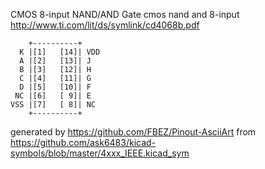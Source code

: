 CMOS 8-input NAND/AND Gate
cmos nand and 8-input
http://www.ti.com/lit/ds/symlink/cd4068b.pdf


	    +----------+
	  K |[1]   [14]| VDD
	  A |[2]   [13]| J
	  B |[3]   [12]| H
	  C |[4]   [11]| G
	  D |[5]   [10]| F
	 NC |[6]   [ 9]| E
	VSS |[7]   [ 8]| NC
	    +----------+


generated by https://github.com/FBEZ/Pinout-AsciiArt from https://github.com/ask6483/kicad-symbols/blob/master/4xxx_IEEE.kicad_sym